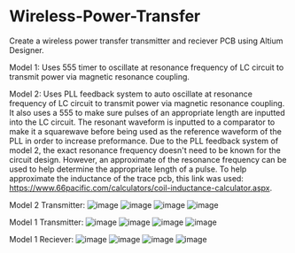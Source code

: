 # Wireless-Power-Transfer
Create a wireless power transfer transmitter and reciever PCB using Altium Designer.

Model 1: Uses 555 timer to oscillate at resonance frequency of LC circuit to transmit power via magnetic resonance coupling.

Model 2: Uses PLL feedback system to auto oscillate at resonance frequency of LC circuit to transmit power via magnetic resonance coupling. It also uses a 555 to make sure pulses of an appropriate length are inputted into the LC circuit. The resonant waveform is inputted to a comparator to make it a squarewave before being used as the reference waveform of the PLL in order to increase preformance.
Due to the PLL feedback system of model 2, the exact resonance frequency doesn't need to be known for the circuit design. However, an approximate of the resonance frequency can be used to help determine the appropriate length of a pulse. To help approximate the inductance of the trace pcb, this link was used: https://www.66pacific.com/calculators/coil-inductance-calculator.aspx. 

Model 2 Transmitter:
![image](https://github.com/jhill2004/Wireless-Power-Transfer/assets/97457539/f90bf1df-1ab9-466d-902c-652203e0dee1)
![image](https://github.com/jhill2004/Wireless-Power-Transfer/assets/97457539/13589d8a-f1c2-4ed6-b540-ab77faa8eba5)
![image](https://github.com/jhill2004/Wireless-Power-Transfer/assets/97457539/d0afbd66-637f-405a-85a5-85cb2d7f57b3)
![image](https://github.com/jhill2004/Wireless-Power-Transfer/assets/97457539/4379948e-e6ef-4a6f-b74b-3a3d34c19631)

Model 1 Transmitter:
![image](https://github.com/jhill2004/Wireless-Power-Transfer/assets/97457539/03aaa2aa-1d35-42fd-b245-2cef465f3a25)
![image](https://github.com/jhill2004/Wireless-Power-Transfer/assets/97457539/60ede105-58de-43f1-9420-f584b2c87a8c)
![image](https://github.com/jhill2004/Wireless-Power-Transfer/assets/97457539/894f8b3c-c22e-4502-9ccc-b3b8706d5b41)
![image](https://github.com/jhill2004/Wireless-Power-Transfer/assets/97457539/9de58718-266c-46a7-8434-161b05006493)

Model 1 Reciever:
![image](https://github.com/jhill2004/Wireless-Power-Transfer/assets/97457539/562c860d-8926-4cb4-a81e-40e33ff9c40b)
![image](https://github.com/jhill2004/Wireless-Power-Transfer/assets/97457539/33dce8e0-1c38-47dc-b1dc-d003eeb9fdcb)
![image](https://github.com/jhill2004/Wireless-Power-Transfer/assets/97457539/ab3f77fd-7c7a-4dbc-bda2-e7d4045b8906)
![image](https://github.com/jhill2004/Wireless-Power-Transfer/assets/97457539/3d107507-3aee-47b4-ab86-6d682ffb3ea8)










